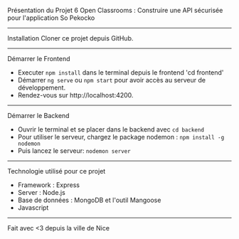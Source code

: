 Présentation du Projet 6 Open Classrooms : Construire une API sécurisée pour l'application So Pekocko

***

Installation
Cloner ce projet depuis GitHub.

***


Démarrer le Frontend
* Executer `npm install` dans le terminal depuis le frontend 'cd frontend'
* Démarrer `ng serve` ou `npm start` pour avoir accès au serveur de développement. 
* Rendez-vous sur http://localhost:4200.

***

Démarrer le Backend
* Ouvrir le terminal et se placer dans le backend avec `cd backend`
* Pour utiliser le serveur, chargez le package nodemon : `npm install -g nodemon`
* Puis lancez le serveur: `nodemon server`

***


Technologie utilisé pour ce projet
* Framework : Express
* Server : Node.js
* Base de données : MongoDB et l'outil Mangoose
* Javascript

***

Fait avec <3 depuis la ville de Nice